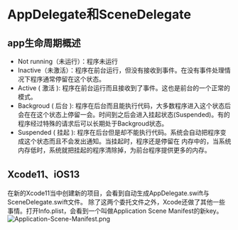 # AppDelegate和SceneDelegate

## app生命周期概述
- Not running（未运行）：程序未运行
- Inactive（未激活）：程序在前台运行，但没有接收到事件。在没有事件处理情况下程序通常停留在这个状态。
- Active ( 激活 ): 程序在前台运行而且接收到了事件。这也是前台的一个正常的模式。
- Backgroud ( 后台 ): 程序在后台而且能执行代码，大多数程序进入这个状态后会在在这个状态上停留一会。时间到之后会进入挂起状态(Suspended)。有的程序经过特殊的请求后可以长期处于Backgroud状态。
- Suspended ( 挂起 ): 程序在后台但是却不能执行代码。系统会自动把程序变成这个状态而且不会发出通知。当挂起时，程序还是停留在 内存中的，当系统内存低时，系统就把挂起的程序清除掉，为前台程序提供更多的内存。


## Xcode11、iOS13
在新的Xcode11当中创建新的项目，会看到自动生成AppDelegate.swift与SceneDelegate.swift文件。
除了这两个委托文件之外，Xcode还做了其他一些事情。打开Info.plist，会看到一个叫做Application Scene Manifest的新key。
![Application-Scene-Manifest.png](/)
